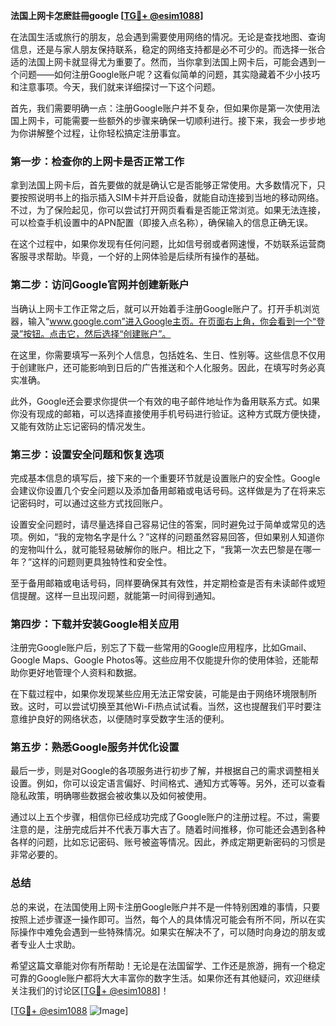 **法国上网卡怎麽註冊google [[TG💪+ @esim1088](https://t.me/s/esim1088)]**

在法国生活或旅行的朋友，总会遇到需要使用网络的情况。无论是查找地图、查询信息，还是与家人朋友保持联系，稳定的网络支持都是必不可少的。而选择一张合适的法国上网卡就显得尤为重要了。然而，当你拿到法国上网卡后，可能会遇到一个问题——如何注册Google账户呢？这看似简单的问题，其实隐藏着不少小技巧和注意事项。今天，我们就来详细探讨一下这个问题。

首先，我们需要明确一点：注册Google账户并不复杂，但如果你是第一次使用法国上网卡，可能需要一些额外的步骤来确保一切顺利进行。接下来，我会一步步地为你讲解整个过程，让你轻松搞定注册事宜。

### 第一步：检查你的上网卡是否正常工作

拿到法国上网卡后，首先要做的就是确认它是否能够正常使用。大多数情况下，只要按照说明书上的指示插入SIM卡并开启设备，就能自动连接到当地的移动网络。不过，为了保险起见，你可以尝试打开网页看看是否能正常浏览。如果无法连接，可以检查手机设置中的APN配置（即接入点名称），确保输入的信息正确无误。

在这个过程中，如果你发现有任何问题，比如信号弱或者网速慢，不妨联系运营商客服寻求帮助。毕竟，一个好的上网体验是后续所有操作的基础。

### 第二步：访问Google官网并创建新账户

当确认上网卡工作正常之后，就可以开始着手注册Google账户了。打开手机浏览器，输入“www.google.com”进入Google主页。在页面右上角，你会看到一个“登录”按钮。点击它，然后选择“创建账户”。

在这里，你需要填写一系列个人信息，包括姓名、生日、性别等。这些信息不仅用于创建账户，还可能影响到日后的广告推送和个人化服务。因此，在填写时务必真实准确。

此外，Google还会要求你提供一个有效的电子邮件地址作为备用联系方式。如果你没有现成的邮箱，可以选择直接使用手机号码进行验证。这种方式既方便快捷，又能有效防止忘记密码的情况发生。

### 第三步：设置安全问题和恢复选项

完成基本信息的填写后，接下来的一个重要环节就是设置账户的安全性。Google会建议你设置几个安全问题以及添加备用邮箱或电话号码。这样做是为了在将来忘记密码时，可以通过这些方式找回账户。

设置安全问题时，请尽量选择自己容易记住的答案，同时避免过于简单或常见的选项。例如，“我的宠物名字是什么？”这样的问题虽然容易回答，但如果别人知道你的宠物叫什么，就可能轻易破解你的账户。相比之下，“我第一次去巴黎是在哪一年？”这样的问题则更具独特性和安全性。

至于备用邮箱或电话号码，同样要确保其有效性，并定期检查是否有未读邮件或短信提醒。这样一旦出现问题，就能第一时间得到通知。

### 第四步：下载并安装Google相关应用

注册完Google账户后，别忘了下载一些常用的Google应用程序，比如Gmail、Google Maps、Google Photos等。这些应用不仅能提升你的使用体验，还能帮助你更好地管理个人资料和数据。

在下载过程中，如果你发现某些应用无法正常安装，可能是由于网络环境限制所致。这时，可以尝试切换至其他Wi-Fi热点试试看。当然，这也提醒我们平时要注意维护良好的网络状态，以便随时享受数字生活的便利。

### 第五步：熟悉Google服务并优化设置

最后一步，则是对Google的各项服务进行初步了解，并根据自己的需求调整相关设置。例如，你可以设定语言偏好、时间格式、通知方式等等。另外，还可以查看隐私政策，明确哪些数据会被收集以及如何被使用。

通过以上五个步骤，相信你已经成功完成了Google账户的注册过程。不过，需要注意的是，注册完成后并不代表万事大吉了。随着时间推移，你可能还会遇到各种各样的问题，比如忘记密码、账号被盗等情况。因此，养成定期更新密码的习惯是非常必要的。

### 总结

总的来说，在法国使用上网卡注册Google账户并不是一件特别困难的事情，只要按照上述步骤逐一操作即可。当然，每个人的具体情况可能会有所不同，所以在实际操作中难免会遇到一些特殊情况。如果实在解决不了，可以随时向身边的朋友或者专业人士求助。

希望这篇文章能对你有所帮助！无论是在法国留学、工作还是旅游，拥有一个稳定可靠的Google账户都将大大丰富你的数字生活。如果你还有其他疑问，欢迎继续关注我们的讨论区[[TG💪+ @esim1088](https://t.me/s/esim1088)]！

[[TG💪+ @esim1088](https://t.me/s/esim1088) ![Image](https://i.postimg.cc/4NQfJmqS/Snipaste-2025-05-13-00-14-12.png)]